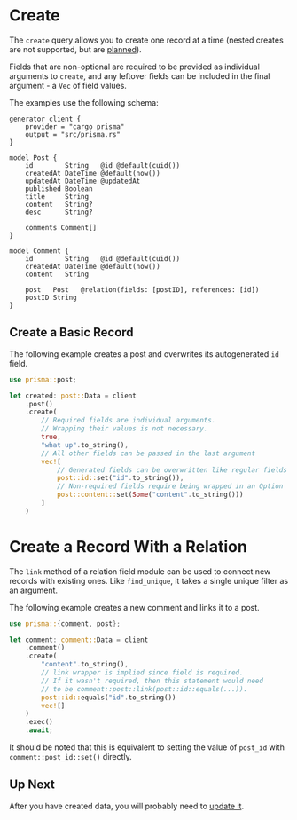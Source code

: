# Create

The `create` query allows you to create one record at a time (nested creates are not supported, but are [planned](https://github.com/Brendonovich/prisma-client-rust/issues/12)).

Fields that are non-optional are required to be provided as individual arguments to `create`, and any leftover fields can be included in the final argument - a `Vec` of field values.

The examples use the following schema:

```prisma
generator client {
    provider = "cargo prisma"
    output = "src/prisma.rs"
}

model Post {
    id        String   @id @default(cuid())
    createdAt DateTime @default(now())
    updatedAt DateTime @updatedAt
    published Boolean
    title     String
    content   String?
    desc      String?

    comments Comment[]
}

model Comment {
    id        String   @id @default(cuid())
    createdAt DateTime @default(now())
    content   String

    post   Post   @relation(fields: [postID], references: [id])
    postID String
}
```

## Create a Basic Record

The following example creates a post and overwrites its autogenerated `id` field.

```rust
use prisma::post;

let created: post::Data = client
    .post()
    .create(
        // Required fields are individual arguments.
        // Wrapping their values is not necessary.
        true,
        "what up".to_string(),
        // All other fields can be passed in the last argument
        vec![
            // Generated fields can be overwritten like regular fields
            post::id::set("id".to_string()),
            // Non-required fields require being wrapped in an Option
            post::content::set(Some("content".to_string()))
        ]
    )
```

# Create a Record With a Relation

The `link` method of a relation field module can be used to connect new records with existing ones. Like `find_unique`, it takes a single unique filter as an argument.

The following example creates a new comment and links it to a post.

```rust
use prisma::{comment, post};

let comment: comment::Data = client
    .comment()
    .create(
        "content".to_string(),
        // link wrapper is implied since field is required.
        // If it wasn't required, then this statement would need 
        // to be comment::post::link(post::id::equals(...)).
        post::id::equals("id".to_string())
        vec![]
    )
    .exec()
    .await;
```

It should be noted that this is equivalent to setting the value of `post_id` with `comment::post_id::set()` directly.

## Up Next

After you have created data, you will probably need to [update it](09-update.md).